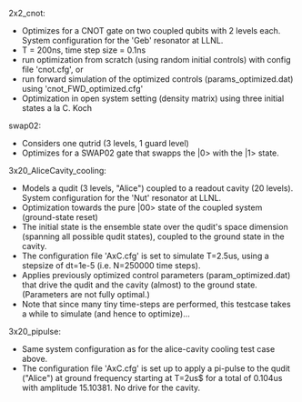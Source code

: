 2x2_cnot:
  * Optimizes for a CNOT gate on two coupled qubits with 2 levels each. System configuration for the 'Geb' resonator at LLNL.
  * T = 200ns, time step size = 0.1ns
  * run optimization from scratch (using random initial controls) with config file 'cnot.cfg', or 
  * run forward simulation of the optimized controls (params_optimized.dat) using 'cnot_FWD_optimized.cfg'
  * Optimization in open system setting (density matrix) using three initial states a la C. Koch

swap02:
  * Considers one qutrid (3 levels, 1 guard level)
  * Optimizes for a SWAP02 gate that swapps the |0> with the |1> state. 

3x20_AliceCavity_cooling:
  * Models a qudit (3 levels, "Alice") coupled to a readout cavity (20 levels). System configuration for the 'Nut' resonator at LLNL.
  * Optimization towards the pure |00> state of the coupled system (ground-state reset)
  * The initial state is the ensemble state over the qudit's space dimension (spanning all possible qudit states), coupled to the ground state in the cavity.
  * The configuration file 'AxC.cfg' is set to simulate T=2.5us, using a stepsize of dt=1e-5 (i.e. N=250000 time steps). 
  * Applies previously optimized control parameters (param_optimized.dat) that drive the qudit and the cavity (almost) to the ground state. (Parameters are not fully optimal.)
  * Note that since many tiny time-steps are performed, this testcase takes a while to simulate (and hence to optimize)...


3x20_pipulse:
  * Same system configuration as for the alice-cavity cooling test case above.
  * The configuration file 'AxC.cfg' is set up to apply a pi-pulse to the qudit ("Alice") at ground frequency starting at T=2us$ for a total of 0.104us with amplitude 15.10381. No drive for the cavity.


